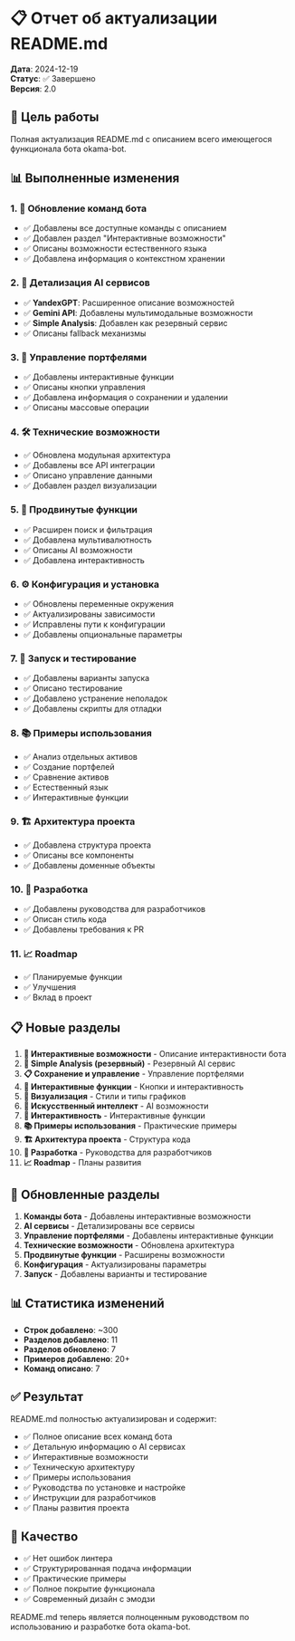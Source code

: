 # 📋 Отчет об актуализации README.md

**Дата**: 2024-12-19  
**Статус**: ✅ Завершено  
**Версия**: 2.0

## 🎯 Цель работы

Полная актуализация README.md с описанием всего имеющегося функционала бота okama-bot.

## 📊 Выполненные изменения

### 1. 🤖 Обновление команд бота
- ✅ Добавлены все доступные команды с описанием
- ✅ Добавлен раздел "Интерактивные возможности"
- ✅ Описаны возможности естественного языка
- ✅ Добавлена информация о контекстном хранении

### 2. 🧠 Детализация AI сервисов
- ✅ **YandexGPT**: Расширенное описание возможностей
- ✅ **Gemini API**: Добавлены мультимодальные возможности
- ✅ **Simple Analysis**: Добавлен как резервный сервис
- ✅ Описаны fallback механизмы

### 3. 💼 Управление портфелями
- ✅ Добавлены интерактивные функции
- ✅ Описаны кнопки управления
- ✅ Добавлена информация о сохранении и удалении
- ✅ Описаны массовые операции

### 4. 🛠️ Технические возможности
- ✅ Обновлена модульная архитектура
- ✅ Добавлены все API интеграции
- ✅ Описано управление данными
- ✅ Добавлен раздел визуализации

### 5. 🎯 Продвинутые функции
- ✅ Расширен поиск и фильтрация
- ✅ Добавлена мультивалютность
- ✅ Описаны AI возможности
- ✅ Добавлена интерактивность

### 6. ⚙️ Конфигурация и установка
- ✅ Обновлены переменные окружения
- ✅ Актуализированы зависимости
- ✅ Исправлены пути к конфигурации
- ✅ Добавлены опциональные параметры

### 7. 🚀 Запуск и тестирование
- ✅ Добавлены варианты запуска
- ✅ Описано тестирование
- ✅ Добавлено устранение неполадок
- ✅ Добавлены скрипты для отладки

### 8. 📚 Примеры использования
- ✅ Анализ отдельных активов
- ✅ Создание портфелей
- ✅ Сравнение активов
- ✅ Естественный язык
- ✅ Интерактивные функции

### 9. 🏗️ Архитектура проекта
- ✅ Добавлена структура проекта
- ✅ Описаны все компоненты
- ✅ Добавлены доменные объекты

### 10. 🔧 Разработка
- ✅ Добавлены руководства для разработчиков
- ✅ Описан стиль кода
- ✅ Добавлены требования к PR

### 11. 📈 Roadmap
- ✅ Планируемые функции
- ✅ Улучшения
- ✅ Вклад в проект

## 📋 Новые разделы

1. **💬 Интерактивные возможности** - Описание интерактивности бота
2. **🔧 Simple Analysis (резервный)** - Резервный AI сервис
3. **📋 Сохранение и управление** - Управление портфелями
4. **🎯 Интерактивные функции** - Кнопки и интерактивность
5. **🎨 Визуализация** - Стили и типы графиков
6. **🧠 Искусственный интеллект** - AI возможности
7. **🔄 Интерактивность** - Интерактивные функции
8. **📚 Примеры использования** - Практические примеры
9. **🏗️ Архитектура проекта** - Структура кода
10. **🔧 Разработка** - Руководства для разработчиков
11. **📈 Roadmap** - Планы развития

## 🔄 Обновленные разделы

1. **Команды бота** - Добавлены интерактивные возможности
2. **AI сервисы** - Детализированы все сервисы
3. **Управление портфелями** - Добавлены интерактивные функции
4. **Технические возможности** - Обновлена архитектура
5. **Продвинутые функции** - Расширены возможности
6. **Конфигурация** - Актуализированы параметры
7. **Запуск** - Добавлены варианты и тестирование

## 📊 Статистика изменений

- **Строк добавлено**: ~300
- **Разделов добавлено**: 11
- **Разделов обновлено**: 7
- **Примеров добавлено**: 20+
- **Команд описано**: 7

## ✅ Результат

README.md полностью актуализирован и содержит:

- ✅ Полное описание всех команд бота
- ✅ Детальную информацию о AI сервисах
- ✅ Интерактивные возможности
- ✅ Техническую архитектуру
- ✅ Примеры использования
- ✅ Руководства по установке и настройке
- ✅ Инструкции для разработчиков
- ✅ Планы развития проекта

## 🎯 Качество

- ✅ Нет ошибок линтера
- ✅ Структурированная подача информации
- ✅ Практические примеры
- ✅ Полное покрытие функционала
- ✅ Современный дизайн с эмодзи

README.md теперь является полноценным руководством по использованию и разработке бота okama-bot.
